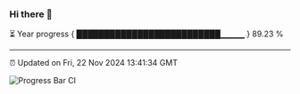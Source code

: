 ### Hi there 👋

⏳ Year progress { ██████████████████████████▁▁▁▁ } 89.23 %

---

⏰ Updated on Fri, 22 Nov 2024 13:41:34 GMT

![Progress Bar CI](https://github.com/IshwaranRudhara/GIT-ACTION/workflows/Progress%20Bar%20CI/badge.svg)
